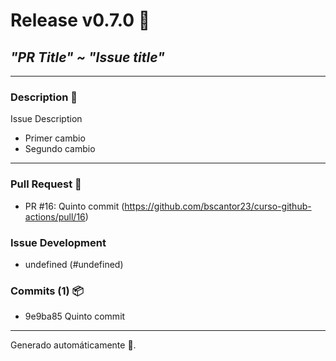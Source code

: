 # Release v0.7.0 🚀
## *"PR Title" ~ "Issue title"* 
***

### Description :gem:
Issue Description

- Primer cambio
- Segundo cambio

***

### Pull Request 🔀
- PR #16: Quinto commit (https://github.com/bscantor23/curso-github-actions/pull/16)

### Issue Development
- undefined (#undefined)

### Commits (1) 📦
- 9e9ba85 Quinto commit

***
Generado automáticamente 🤖.